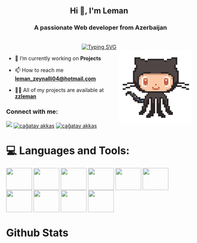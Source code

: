 <div align="center">
 <h2> Hi 👋, I'm Leman</h2>
 <h3 align="center">&nbsp; A passionate Web developer from Azerbaijan</h3>
 <br />
 <a href="https://github.com/zzleman">
  <img src="https://readme-typing-svg.demolab.com?font=Fira+Code&size=28&duration=3000&pause=500&center=true&vCenter=true&width=435&lines=%e2%9c%a8+Leman+Zeynalli+%e2%9c%a8;%f0%9f%93%9a+Web+Developer+%f0%9f%92%bb;Welcome+To+My+Profile+%f0%9f%91%80" alt="Typing SVG" />
 </a>
</div>

<img src="https://github.com/zzleman/zzleman/blob/main/mascot.gif" alt="mascot" width=200 height=200 align="right">


- 🔭 I’m currently working on **Projects**

- 📫 How to reach me **leman_zeynalli04@hotmail.com**
- 👨‍💻 All of my projects are available at **[zzleman](https://github.com/zzleman)**


<h3 align="left">Connect with me:</h3>
<p align="left">
  <a href="https://github.com/404"><img src="https://user-images.githubusercontent.com/73097560/115834477-dbab4500-a447-11eb-908a-139a6edaec5c.gif"></a>
<a href="https://www.linkedin.com/in/leman-zeynalli-04812b233/" target="blank"><img align="center" src="https://raw.githubusercontent.com/rahuldkjain/github-profile-readme-generator/master/src/images/icons/Social/linked-in-alt.svg" alt="çağatay akkaş" height="30" width="40" /></a>
<a href="https://github.com/zzleman/zzleman" target="blank"><img align="center" src="https://raw.githubusercontent.com/rahuldkjain/github-profile-readme-generator/master/src/images/icons/Social/github.svg" alt="çağatay akkaş" height="30" width="40" /></a>


<!--
<details>
  <summary>:zap: GitHub Stats</summary> 
-->
# 💻 Languages and Tools:
<img align="center" src="https://raw.githubusercontent.com/rahuldkjain/github-profile-readme-generator/master/src/images/icons/FrontendDevelopment/html.svg"  height="60" width="70" /></a>
<img align="center" src="https://raw.githubusercontent.com/rahuldkjain/github-profile-readme-generator/master/src/images/icons/FrontendDevelopment/css.svg"  height="60" width="70" /></a>
<img align="center" src="https://raw.githubusercontent.com/rahuldkjain/github-profile-readme-generator/master/src/images/icons/FrontendDevelopment/sass.svg"  height="60" width="70" /></a>
<img align="center" src="https://raw.githubusercontent.com/rahuldkjain/github-profile-readme-generator/master/src/images/icons/FrontendDevelopment/bootstrap.svg"  height="60" width="70" /></a>
<img align="center" src="https://raw.githubusercontent.com/rahuldkjain/github-profile-readme-generator/master/src/images/icons/ProgrammingLanguages/javascript.svg"  height="60" width="70" /></a>
<img align="center" src="https://raw.githubusercontent.com/rahuldkjain/github-profile-readme-generator/master/src/images/icons/FrontendDevelopment/reactjs.svg"  height="60" width="70" /></a>
<img align="center" src="https://raw.githubusercontent.com/rahuldkjain/github-profile-readme-generator/master/src/images/icons/ProgrammingLanguages/csharp.svg"  height="60" width="70" /></a>
<img align="center" src="https://raw.githubusercontent.com/rahuldkjain/github-profile-readme-generator/master/src/images/icons/Framework/dotnet.svg"  height="60" width="70" /></a>
<img align="center" src="https://raw.githubusercontent.com/rahuldkjain/github-profile-readme-generator/master/src/images/icons/Other/git.svg"  height="60" width="70" /></a>
<img align="center" src="https://raw.githubusercontent.com/rahuldkjain/github-profile-readme-generator/master/src/images/icons/Devops/docker.svg"  height="60" width="70" /></a>




# Github Stats

 <br />
 <!-- <p align="center">
  <a>
    <img heigth="160" width="182" src="https://github.com/zzleman/zzleman/blob/main/Bird%20Wing%20Left.png">
      <img align="center" src="https://github-readme-stats.vercel.app/api?username=zzleman&theme=material-palenight&hide_border=false&include_all_commits=false&count_private=false" alt="zzleman" />
    <img heigth="160" width="182" src="https://github.com/zzleman/zzleman/blob/main/Bird%20Wing%20Right.png">
  </a>
</p>
-->

  


  
  
 <!--
 [![Top Langs](https://github-readme-stats.vercel.app/api/top-langs/?username=CagatayAkkas&layout=compact&langs_count=25&title_color=0000ee&text_color=ffffff&bg_color=000000&hide_border=true)](https://github.com/CagatayAkkas/github-readme-stats)
-->



<br />


<!--
</details>
-->

<!--
<details>
   <summary>:zap: Languages and Tools</summary>
 -->
